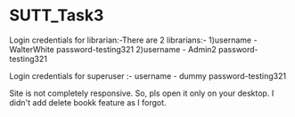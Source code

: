 # SUTT_Task3

Login credentials for librarian:-There are 2 librarians:-
    1)username - WalterWhite    password-testing321
    2)username - Admin2         password-testing321
    
Login credentials for superuser :-
    username - dummy    password-testing321
    
Site is not completely responsive. So, pls open it only on your desktop.
I didn't add delete bookk feature as I forgot.

